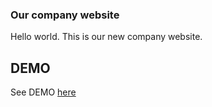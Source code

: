 ### Our company website

Hello world.
This is our new company website.

## DEMO

See DEMO [here](https://etosconsult.github.io/etosindia/software-company/)

